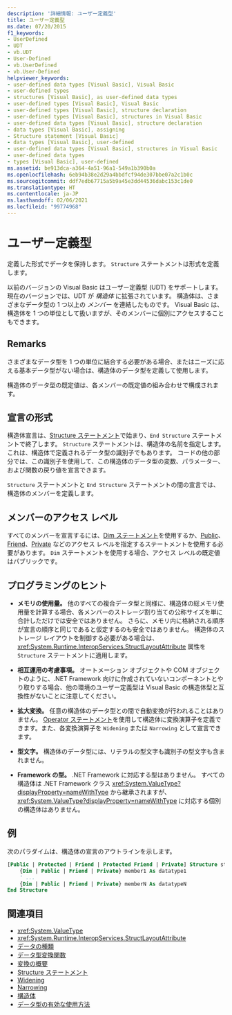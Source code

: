 ```yaml
---
description: '詳細情報: ユーザー定義型'
title: ユーザー定義型
ms.date: 07/20/2015
f1_keywords:
- UserDefined
- UDT
- vb.UDT
- User-Defined
- vb.UserDefined
- vb.User-Defined
helpviewer_keywords:
- user-defined data types [Visual Basic], Visual Basic
- user-defined types
- structures [Visual Basic], as user-defined data types
- user-defined types [Visual Basic], Visual Basic
- user-defined types [Visual Basic], structure declaration
- user-defined types [Visual Basic], structures in Visual Basic
- user-defined data types [Visual Basic], structure declaration
- data types [Visual Basic], assigning
- Structure statement [Visual Basic]
- data types [Visual Basic], user-defined
- user-defined data types [Visual Basic], structures in Visual Basic
- user-defined data types
- types [Visual Basic], user-defined
ms.assetid: be913dca-a364-4a51-96a1-549a1b390b0a
ms.openlocfilehash: 6eb94b38e2d29a4bbdfcf94de307bbe07a2c1b0c
ms.sourcegitcommit: ddf7edb67715a5b9a45e3dd44536dabc153c1de0
ms.translationtype: HT
ms.contentlocale: ja-JP
ms.lasthandoff: 02/06/2021
ms.locfileid: "99774968"
---
```

# <a name="user-defined-data-type"></a>ユーザー定義型

定義した形式でデータを保持します。 `Structure` ステートメントは形式を定義します。

以前のバージョンの Visual Basic はユーザー定義型 (UDT) をサポートします。 現在のバージョンでは、UDT が *構造体* に拡張されています。 構造体は、さまざまなデータ型の 1 つ以上の *メンバー* を連結したものです。 Visual Basic は、構造体を 1 つの単位として扱いますが、そのメンバーに個別にアクセスすることもできます。

## <a name="remarks"></a>Remarks

さまざまなデータ型を 1 つの単位に結合する必要がある場合、またはニーズに応える基本データ型がない場合は、構造体のデータ型を定義して使用します。

構造体のデータ型の既定値は、各メンバーの既定値の組み合わせで構成されます。

## <a name="declaration-format"></a>宣言の形式

構造体宣言は、[Structure ステートメント](../statements/structure-statement.md)で始まり、`End Structure` ステートメントで終了します。 `Structure` ステートメントは、構造体の名前を指定します。これは、構造体で定義されるデータ型の識別子でもあります。 コードの他の部分では、この識別子を使用して、この構造体のデータ型の変数、パラメーター、および関数の戻り値を宣言できます。

`Structure` ステートメントと `End Structure` ステートメントの間の宣言では、構造体のメンバーを定義します。

## <a name="member-access-levels"></a>メンバーのアクセス レベル

すべてのメンバーを宣言するには、[Dim ステートメント](../statements/dim-statement.md)を使用するか、[Public](../modifiers/public.md)、[Friend](../modifiers/friend.md)、[Private](../modifiers/private.md) などのアクセス レベルを指定するステートメントを使用する必要があります。 `Dim` ステートメントを使用する場合、アクセス レベルの既定値はパブリックです。

## <a name="programming-tips"></a>プログラミングのヒント

- **メモリの使用量。** 他のすべての複合データ型と同様に、構造体の総メモリ使用量を計算する場合、各メンバーのストレージ割り当ての公称サイズを単に合計しただけでは安全ではありません。 さらに、メモリ内に格納される順序が宣言の順序と同じであると仮定するのも安全ではありません。 構造体のストレージ レイアウトを制御する必要がある場合は、<xref:System.Runtime.InteropServices.StructLayoutAttribute> 属性を `Structure` ステートメントに適用します。

- **相互運用の考慮事項。** オートメーション オブジェクトや COM オブジェクトのように、.NET Framework 向けに作成されていないコンポーネントとやり取りする場合、他の環境のユーザー定義型は Visual Basic の構造体型と互換性がないことに注意してください。

- **拡大変換。** 任意の構造体のデータ型との間で自動変換が行われることはありません。 [Operator ステートメント](../statements/operator-statement.md)を使用して構造体に変換演算子を定義できます。また、各変換演算子を `Widening` または `Narrowing` として宣言できます。

- **型文字。** 構造体のデータ型には、リテラルの型文字も識別子の型文字も含まれません。

- **Framework の型。** .NET Framework に対応する型はありません。 すべての構造体は .NET Framework クラス <xref:System.ValueType?displayProperty=nameWithType> から継承されますが、<xref:System.ValueType?displayProperty=nameWithType> に対応する個別の構造体はありません。

## <a name="example"></a>例

次のパラダイムは、構造体の宣言のアウトラインを示します。

```vb
[Public | Protected | Friend | Protected Friend | Private] Structure structname
    {Dim | Public | Friend | Private} member1 As datatype1
    ' ...
    {Dim | Public | Friend | Private} memberN As datatypeN
End Structure
```

## <a name="see-also"></a>関連項目

- <xref:System.ValueType>
- <xref:System.Runtime.InteropServices.StructLayoutAttribute>
- [データの種類](index.md)
- [データ型変換関数](../functions/type-conversion-functions.md)
- [変換の概要](../keywords/conversion-summary.md)
- [Structure ステートメント](../statements/structure-statement.md)
- [Widening](../modifiers/widening.md)
- [Narrowing](../modifiers/narrowing.md)
- [構造体](../../programming-guide/language-features/data-types/structures.md)
- [データ型の有効な使用方法](../../programming-guide/language-features/data-types/efficient-use-of-data-types.md)
